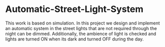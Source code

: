 # Automatic-Street-Light-System
This work is based on simulation. In this project we design and implement an automatic system in the street lights that are not required through the night can be dimmed. Additionally, the ambience of light is checked and lights are turned ON when its dark and turned OFF during the day.  
